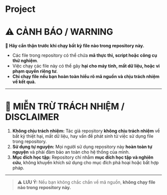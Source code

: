# Project
# ⚠️ CẢNH BÁO / WARNING

**🚨 Hãy cẩn thận trước khi chạy bất kỳ file nào trong repository này.**

- Các file trong repository có thể chứa **mã thực thi, script hoặc công cụ thử nghiệm**.  
- Việc chạy các file này có thể gây **hại cho máy tính, mất dữ liệu, hoặc vi phạm quyền riêng tư**.  
- **Chỉ chạy file nếu bạn hoàn toàn hiểu rõ mã nguồn và chịu trách nhiệm về kết quả.**

---

# 📄 MIỄN TRỪ TRÁCH NHIỆM / DISCLAIMER

1. **Không chịu trách nhiệm:** Tác giả repository **không chịu trách nhiệm** về bất kỳ thiệt hại, mất dữ liệu, hay vấn đề phát sinh từ việc sử dụng file trong repository.  
2. **Sử dụng tự nguyện:** Mọi người sử dụng repository này **hoàn toàn tự nguyện** và phải đảm bảo an toàn cho hệ thống của mình.  
3. **Mục đích học tập:** Repository chỉ nhằm **mục đích học tập và nghiên cứu**, không khuyến khích sử dụng cho mục đích phá hoại hoặc bất hợp pháp.  

---

> ⚠️ **LƯU Ý:** Nếu bạn không chắc chắn về mã nguồn, **không chạy file nào trong repository này.**
